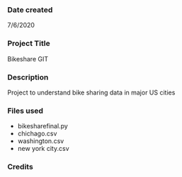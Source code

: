### Date created
7/6/2020

### Project Title
Bikeshare GIT

### Description
Project to understand bike sharing data in major US cities

### Files used
- bikesharefinal.py
- chichago.csv
- washington.csv
- new york city.csv

### Credits

